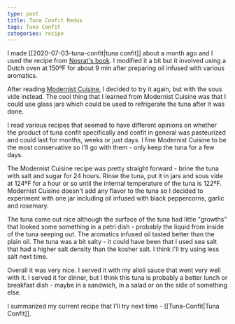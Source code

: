 ```yaml
---
type: post
title: Tuna Confit Redux
tags: Tuna Confit
categories: recipe
---
```

I made [[2020-07-03-tuna-confit|tuna confit]] about a month ago and I used the recipe from [Nosrat's book](https://www.saltfatacidheat.com/). I modified it a bit but it involved using a Dutch oven at 150ºF for about 9 min after preparing oil infused with various aromatics.

After reading [Modernist Cuisine](https://modernistcuisine.com/books/modernist-cuisine-at-home/), I decided to try it again, but with the sous vide instead. The cool thing that I learned from Modernist Cuisine was that I could use glass jars which could be used to refrigerate the tuna after it was done.

I read various recipes that seemed to have different opinions on whether the product of tuna confit specifically and confit in general was pasteurized and could last for months, weeks or just days. I fine Modernist Cuisine to be the most conservative so I'll go with them - only keep the tuna for a few days.

The Modernist Cuisine recipe was pretty straight forward - brine the tuna with salt and sugar for 24 hours. Rinse the tuna, put it in jars and sous vide at 124ºF for a hour or so until the internal temperature of the tuna is 122ºF. Modernist Cuisine doesn't add any flavor to the tuna so I decided to experiment with one jar including oil infused with black peppercorns, garlic and rosemary.

The tuna came out nice although the surface of the tuna had little "growths" that looked some something in a petri dish - probably the liquid from inside of the tuna seeping out. The aromatics infused oil tasted better than the plain oil. The tuna was a bit salty - it could have been that I used sea salt that had a higher salt density than the kosher salt. I think I'll try using less salt next time.

Overall it was very nice. I served it with my alioli sauce that went very well with it. I served it for dinner, but I think this tuna is probably a better lunch or breakfast dish - maybe in a sandwich, in a salad or on the side of something else.

I summarized my current recipe that I'll try next time - [[Tuna-Confit|Tuna Confit]].